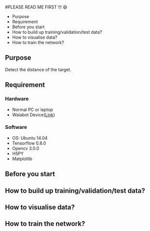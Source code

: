#PLEASE READ ME FIRST !!! :smile:

* Purpose
* Requirement
* Before you start
* How to build up training/validation/test data?
* How to visualise data?
* How to train the network?

## Purpose
Detect the distance of the target.

## Requirement
### Hardware
* Normal PC or laptop
* Walabot Device([Link](http://walabot.com/))

### Software
* OS: Ubuntu 14.04
* Tensorflow 0.8.0
* Opencv 3.0.0
* H5PY
* Matplotlib

## Before you start
## How to build up training/validation/test data?
## How to visualise data?
## How to train the network?
